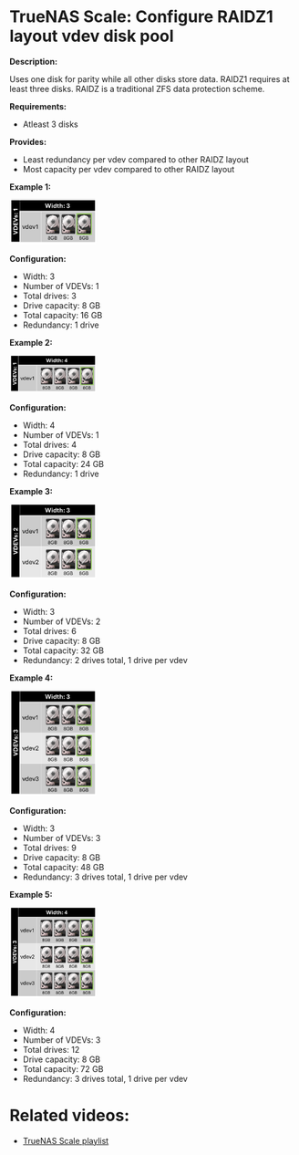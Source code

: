 # TrueNAS Scale: Configure RAIDZ1 layout vdev disk pool

<b>Description:</b>

Uses one disk for parity while all other disks store data. RAIDZ1 requires at least three disks. RAIDZ is a traditional ZFS data protection scheme.

<b>Requirements:</b>

* Atleast 3 disks

<b>Provides:</b>

* Least redundancy per vdev compared to other RAIDZ layout
* Most capacity per vdev compared to other RAIDZ layout

<b>Example 1:</b>

<img src="img/raidz1_1vdev_3wide.png" width=30% height=30%>

<b>Configuration:</b>

* Width: 3
* Number of VDEVs: 1
* Total drives: 3
* Drive capacity: 8 GB
* Total capacity: 16 GB
* Redundancy: 1 drive

<b>Example 2:</b>

<img src="img/raidz1_1vdev_4wide.png" width=30% height=30%>

<b>Configuration:</b>

* Width: 4
* Number of VDEVs: 1
* Total drives: 4
* Drive capacity: 8 GB
* Total capacity: 24 GB
* Redundancy: 1 drive

<b>Example 3:</b>

<img src="img/raidz1_2vdev_3wide.png" width=30% height=30%>

<b>Configuration:</b>

* Width: 3
* Number of VDEVs: 2
* Total drives: 6
* Drive capacity: 8 GB
* Total capacity: 32 GB
* Redundancy: 2 drives total, 1 drive per vdev

<b>Example 4:</b>

<img src="img/raidz1_3vdev_3wide.png" width=30% height=30%>

<b>Configuration:</b>

* Width: 3
* Number of VDEVs: 3
* Total drives: 9
* Drive capacity: 8 GB
* Total capacity: 48 GB
* Redundancy: 3 drives total, 1 drive per vdev

<b>Example 5:</b>

<img src="img/raidz1_3vdev_4wide.png" width=30% height=30%>

<b>Configuration:</b>

* Width: 4
* Number of VDEVs: 3
* Total drives: 12
* Drive capacity: 8 GB
* Total capacity: 72 GB
* Redundancy: 3 drives total, 1 drive per vdev

# Related videos:

* [TrueNAS Scale playlist](https://www.youtube.com/playlist?list=PLVncjTDMNQ4RKprjwzLtGYUwVLZe6INiH)